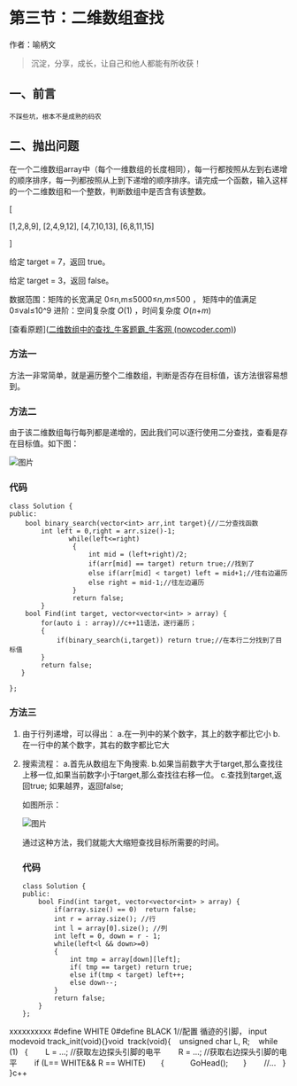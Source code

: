 # 第三节：二维数组查找

作者：喻柄文

> 沉淀，分享，成长，让自己和他人都能有所收获！  

## 一、前言

`不踩些坑，根本不是成熟的码农`



## 二、抛出问题

在一个二维数组array中（每个一维数组的长度相同），每一行都按照从左到右递增的顺序排序，每一列都按照从上到下递增的顺序排序。请完成一个函数，输入这样的一个二维数组和一个整数，判断数组中是否含有该整数。

[

[1,2,8,9],
[2,4,9,12],
[4,7,10,13],
[6,8,11,15]

]

给定 target = 7，返回 true。

给定 target = 3，返回 false。

数据范围：矩阵的长宽满足 0≤n,m≤5000≤*n*,*m*≤500 ， 矩阵中的值满足 0≤val≤10^9
进阶：空间复杂度 *O*(1) ，时间复杂度 *O*(*n*+*m*)

[查看原题]([二维数组中的查找_牛客题霸_牛客网 (nowcoder.com)](https://www.nowcoder.com/practice/abc3fe2ce8e146608e868a70efebf62e?tpId=295&tqId=23256&ru=/exam/oj&qru=/ta/format-top101/question-ranking&sourceUrl=%2Fexam%2Foj))

### 方法一

方法一非常简单，就是遍历整个二维数组，判断是否存在目标值，该方法很容易想到。



### 方法二

由于该二维数组每行每列都是递增的，因此我们可以逐行使用二分查找，查看是存在目标值。如下图：

![图片](https://uploadfiles.nowcoder.com/images/20210623/809820957_1624414720421/7C336804E8AC2B50043AB8C42C68418D)



### 代码

```
class Solution {
public:
    bool binary_search(vector<int> arr,int target){//二分查找函数
        int left = 0,right = arr.size()-1;
               while(left<=right)
                {
                    int mid = (left+right)/2;
                    if(arr[mid] == target) return true;//找到了
                    else if(arr[mid] < target) left = mid+1;//往右边遍历
                    else right = mid-1;//往左边遍历
                }
                return false;
        }
    bool Find(int target, vector<vector<int> > array) {
        for(auto i : array)//c++11语法，逐行遍历；
        {
            if(binary_search(i,target)) return true;//在本行二分找到了目标值
        }
        return false;
   }

};

```





### 方法三

1. 由于行列递增，可以得出：
   a.在一列中的某个数字，其上的数字都比它小
   b.在一行中的某个数字，其右的数字都比它大

2. 搜索流程：
   a.首先从数组左下角搜索.
   b.如果当前数字大于target,那么查找往上移一位,如果当前数字小于target,那么查找往右移一位。
   c.查找到target,返回true; 如果越界，返回false;  

   如图所示：  

   ![图片](https://uploadfiles.nowcoder.com/images/20210623/809820957_1624415093930/CF34A84A75CE743E086BA50AB6363B9E)

   通过这种方法，我们就能大大缩短查找目标所需要的时间。  

     

   ### 代码

   ```
   class Solution {
   public:
       bool Find(int target, vector<vector<int> > array) {
           if(array.size() == 0)  return false;
           int r = array.size(); //行
           int l = array[0].size(); //列
           int left = 0, down = r - 1;
           while(left<l && down>=0)
           {
               int tmp = array[down][left];
               if( tmp == target) return true;
               else if(tmp < target) left++;
               else down--;
           }
           return false;
       }
   };
   
   ```

   

xxxxxxxxxx ​​#define WHITE 0#define BLACK 1​​//配置 循迹的引脚， input modevoid track_init(void){}​void  track(void){    unsigned char L, R;​    while (1)    {        L = ...; //获取左边探头引脚的电平        R = ...; //获取右边探头引脚的电平​        if (L== WHITE&& R == WHITE)        {            GoHead();        }        //...    }​}c++
